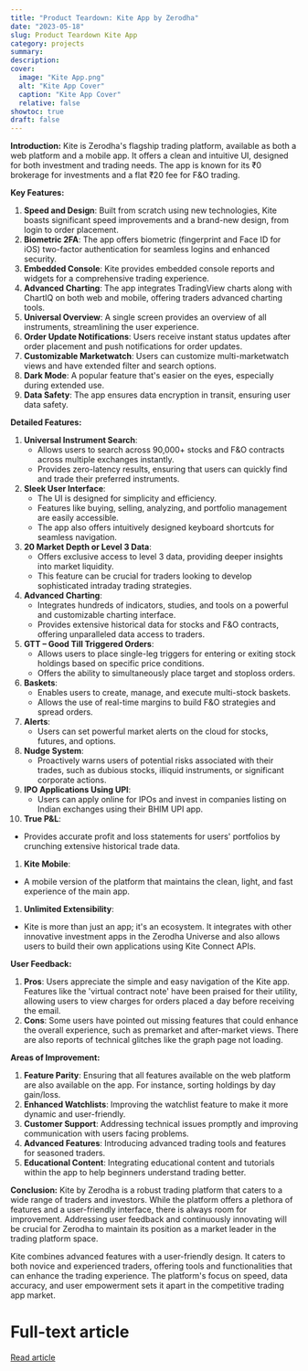 ```yaml
---
title: "Product Teardown: Kite App by Zerodha"
date: "2023-05-18"
slug: Product Teardown Kite App
category: projects
summary:
description:
cover:
  image: "Kite App.png"
  alt: "Kite App Cover"
  caption: "Kite App Cover"
  relative: false
showtoc: true
draft: false
---
```


**Introduction:**
Kite is Zerodha's flagship trading platform, available as both a web platform and a mobile app. It offers a clean and intuitive UI, designed for both investment and trading needs. The app is known for its ₹0 brokerage for investments and a flat ₹20 fee for F&O trading.

**Key Features:**

1. **Speed and Design**: Built from scratch using new technologies, Kite boasts significant speed improvements and a brand-new design, from login to order placement.
2. **Biometric 2FA**: The app offers biometric (fingerprint and Face ID for iOS) two-factor authentication for seamless logins and enhanced security.
3. **Embedded Console**: Kite provides embedded console reports and widgets for a comprehensive trading experience.
4. **Advanced Charting**: The app integrates TradingView charts along with ChartIQ on both web and mobile, offering traders advanced charting tools.
5. **Universal Overview**: A single screen provides an overview of all instruments, streamlining the user experience.
6. **Order Update Notifications**: Users receive instant status updates after order placement and push notifications for order updates.
7. **Customizable Marketwatch**: Users can customize multi-marketwatch views and have extended filter and search options.
8. **Dark Mode**: A popular feature that's easier on the eyes, especially during extended use.
9. **Data Safety**: The app ensures data encryption in transit, ensuring user data safety.

**Detailed Features:**

1. **Universal Instrument Search**:
    - Allows users to search across 90,000+ stocks and F&O contracts across multiple exchanges instantly.
    - Provides zero-latency results, ensuring that users can quickly find and trade their preferred instruments.
2. **Sleek User Interface**:
    - The UI is designed for simplicity and efficiency.
    - Features like buying, selling, analyzing, and portfolio management are easily accessible.
    - The app also offers intuitively designed keyboard shortcuts for seamless navigation.
3. **20 Market Depth or Level 3 Data**:
    - Offers exclusive access to level 3 data, providing deeper insights into market liquidity.
    - This feature can be crucial for traders looking to develop sophisticated intraday trading strategies.
4. **Advanced Charting**:
    - Integrates hundreds of indicators, studies, and tools on a powerful and customizable charting interface.
    - Provides extensive historical data for stocks and F&O contracts, offering unparalleled data access to traders.
5. **GTT – Good Till Triggered Orders**:
    - Allows users to place single-leg triggers for entering or exiting stock holdings based on specific price conditions.
    - Offers the ability to simultaneously place target and stoploss orders.
6. **Baskets**:
    - Enables users to create, manage, and execute multi-stock baskets.
    - Allows the use of real-time margins to build F&O strategies and spread orders.
7. **Alerts**:
    - Users can set powerful market alerts on the cloud for stocks, futures, and options.
8. **Nudge System**:
    - Proactively warns users of potential risks associated with their trades, such as dubious stocks, illiquid instruments, or significant corporate actions.
9. **IPO Applications Using UPI**:
    - Users can apply online for IPOs and invest in companies listing on Indian exchanges using their BHIM UPI app.
10. **True P&L**:
- Provides accurate profit and loss statements for users' portfolios by crunching extensive historical trade data.
1. **Kite Mobile**:
- A mobile version of the platform that maintains the clean, light, and fast experience of the main app.
1. **Unlimited Extensibility**:
- Kite is more than just an app; it's an ecosystem. It integrates with other innovative investment apps in the Zerodha Universe and also allows users to build their own applications using Kite Connect APIs.

**User Feedback:**

1. **Pros**: Users appreciate the simple and easy navigation of the Kite app. Features like the 'virtual contract note' have been praised for their utility, allowing users to view charges for orders placed a day before receiving the email.
2. **Cons**: Some users have pointed out missing features that could enhance the overall experience, such as premarket and after-market views. There are also reports of technical glitches like the graph page not loading.

**Areas of Improvement:**

1. **Feature Parity**: Ensuring that all features available on the web platform are also available on the app. For instance, sorting holdings by day gain/loss.
2. **Enhanced Watchlists**: Improving the watchlist feature to make it more dynamic and user-friendly.
3. **Customer Support**: Addressing technical issues promptly and improving communication with users facing problems.
4. **Advanced Features**: Introducing advanced trading tools and features for seasoned traders.
5. **Educational Content**: Integrating educational content and tutorials within the app to help beginners understand trading better.

**Conclusion:**
Kite by Zerodha is a robust trading platform that caters to a wide range of traders and investors. While the platform offers a plethora of features and a user-friendly interface, there is always room for improvement. Addressing user feedback and continuously innovating will be crucial for Zerodha to maintain its position as a market leader in the trading platform space.

Kite combines advanced features with a user-friendly design. It caters to both novice and experienced traders, offering tools and functionalities that can enhance the trading experience. The platform's focus on speed, data accuracy, and user empowerment sets it apart in the competitive trading app market.

# Full-text article
[Read article](https://kprashant.notion.site/Product-Teardown-Kite-App-by-Zerodha-e53ee5fbef7c415aa8b8b9939636d61d)
